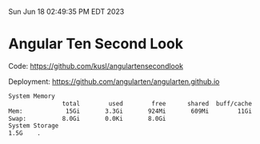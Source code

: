Sun Jun 18 02:49:35 PM EDT 2023

# Angular Ten Second Look

Code: https://github.com/kusl/angulartensecondlook

Deployment: https://github.com/angularten/angularten.github.io

```bash
System Memory
               total        used        free      shared  buff/cache   available
Mem:            15Gi       3.3Gi       924Mi       609Mi        11Gi        10Gi
Swap:          8.0Gi       0.0Ki       8.0Gi
System Storage
1.5G	.
```
```bash
